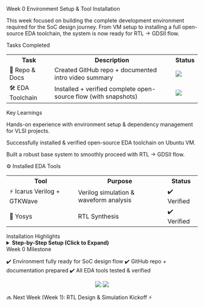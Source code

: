 Week 0   Environment Setup & Tool Installation

This week focused on building the complete development environment required for the SoC design journey. From VM setup to installing a full open-source EDA toolchain, the system is now ready for RTL → GDSII flow.

 Tasks Completed
<table> <tr> <th>Task</th> <th>Description</th> <th>Status</th> </tr> <tr> <td>📂 Repo & Docs</td> <td>Created GitHub repo + documented intro video summary</td> <td><img src="https://img.shields.io/badge/Done-✔️-brightgreen?style=flat-square"/></td> </tr> <tr> <td>🛠️ EDA Toolchain</td> <td>Installed + verified complete open-source flow (with snapshots)</td> <td><img src="https://img.shields.io/badge/Done-✔️-brightgreen?style=flat-square"/></td> </tr> </table>
 Key Learnings

 Hands-on experience with environment setup & dependency management for VLSI projects.

 Successfully installed & verified open-source EDA toolchain on Ubuntu VM.

 Built a robust base system to smoothly proceed with RTL → GDSII flow.

⚙️ Installed EDA Tools

<table> <tr> <th>Tool</th> <th>Purpose</th> <th>Status</th> </tr> <tr> <td>⚡ Icarus Verilog + GTKWave</td> <td>Verilog simulation & waveform analysis</td> <td>✔️ Verified</td> </tr> <tr> <td>🔧 Yosys</td> <td>RTL Synthesis</td> <td>✔️ Verified</td> </tr> </table>
 Installation Highlights
<details> <summary><b>Step-by-Step Setup (Click to Expand)</b></summary>

Yosys
 Built Yosys from source
 
 $ sudo apt-get update
 
$ git clone https://github.com/YosysHQ/yosys.git

$ cd yosys

$ sudo apt install make (If make is not installed please install it)

$ sudo apt-get install build-essential clang bison flex \
 libreadline-dev gawk tcl-dev libffi-dev git \
 graphviz xdot pkg-config python3 libboost-system-dev \
 libboost-python-dev libboost-filesystem-dev zlib1g-dev
 
$ make config-gcc

$ make

$ sudo make install

<img width="1073" height="241" alt="Screenshot From 2025-09-19 15-48-30" src="https://github.com/user-attachments/assets/168d0af8-6e99-4e4f-8465-b70e63c94b6a" />


 Installed Icarus Verilog & GTKWave via APT
 Steps to install iverilog
 
sudo apt-get update

sudo apt-get install iverilog

<img width="996" height="771" alt="Screenshot From 2025-09-19 15-52-04" src="https://github.com/user-attachments/assets/fb21fceb-8f75-44e4-b0a3-cbe7bc84c050" />
Steps to install gtkwave

sudo apt-get update

sudo apt install gtkwave 

<img width="1070" height="157" alt="Screenshot From 2025-09-19 15-55-44" src="https://github.com/user-attachments/assets/dda0459c-a7d2-4247-94a9-df4f4dd856b4" />



</details>
 Week 0 Milestone

✔️ Environment fully ready for SoC design flow
✔️ GitHub repo + documentation prepared
✔️ All EDA tools tested & verified

<p align="center"> <img src="https://img.shields.io/badge/Week%200-Completed-brightgreen?style=for-the-badge&logo=github"/> <img src="https://img.shields.io/badge/Next%20Step-RTL%20Design%20⚡-blue?style=for-the-badge"/> </p>

🔜 Next Week (Week 1): RTL Design & Simulation Kickoff ⚡
